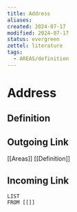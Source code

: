 ```yaml
---
title: Address
aliases: 
created: 2024-07-17
modified: 2024-07-17
status: evergreen
zettel: literature
tags:
  - AREAS/definition
---
```

# Address
## Definition

## Outgoing Link
[[Areas]]
[[Definition]]
## Incoming Link
```dataview
LIST
FROM [[]]
```
